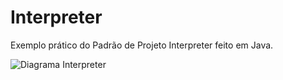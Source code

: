 # Interpreter
Exemplo prático do Padrão de Projeto Interpreter feito em Java.


![Diagrama Interpreter](https://upload.wikimedia.org/wikipedia/commons/2/21/Interpreter_design_pattern.png)
